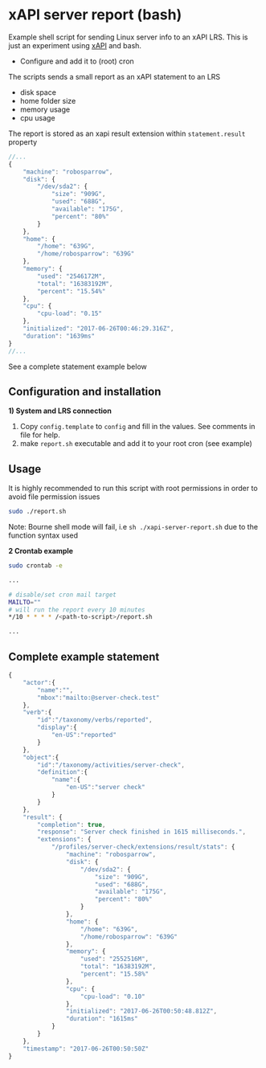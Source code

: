 # xAPI server report (bash)

Example shell script for sending Linux server info to an xAPI LRS. This is just an experiment using [xAPI](https://github.com/adlnet/xAPI-Spec/blob/master/xAPI-About.md#partone) and bash.

 * Configure and add it to (root) cron


The scripts sends a small report as an xAPI statement to an LRS

 * disk space
 * home folder size
 * memory usage
 * cpu usage

The report is stored as an xapi result extension within `statement.result` property

```javascript
//...
{
    "machine": "robosparrow",
    "disk": {
        "/dev/sda2": {
            "size": "909G",
            "used": "688G",
            "available": "175G",
            "percent": "80%"
        }
    },
    "home": {
        "/home": "639G",
        "/home/robosparrow": "639G"
    },
    "memory": {
        "used": "2546172M",
        "total": "16383192M",
        "percent": "15.54%"
    },
    "cpu": {
        "cpu-load": "0.15"
    },
    "initialized": "2017-06-26T00:46:29.316Z",
    "duration": "1639ms"
}
//...
```
See a complete statement example below

## Configuration and installation

**1) System and LRS connection**

1. Copy `config.template` to `config` and fill in the values. See comments in file for help.
2. make `report.sh` executable and add it to your root cron (see example)

## Usage

It is highly recommended to run this script with root permissions in order to avoid file permission issues

```bash
sudo ./report.sh

```

Note: Bourne shell mode will fail, i.e `sh ./xapi-server-report.sh` due to the function syntax used


**2 Crontab example**

```bash
sudo crontab -e

...

# disable/set cron mail target
MAILTO=""
# will run the report every 10 minutes
*/10 * * * * /<path-to-script>/report.sh

...
```

## Complete example statement


```javascript
{
    "actor":{
        "name":"",
        "mbox":"mailto:@server-check.test"
    },
    "verb":{
        "id":"/taxonomy/verbs/reported",
        "display":{
            "en-US":"reported"
        }
    },
    "object":{
        "id":"/taxonomy/activities/server-check",
        "definition":{
            "name":{
                "en-US":"server check"
            }
        }
    },
    "result": {
        "completion": true,
        "response": "Server check finished in 1615 milliseconds.",
        "extensions": {
            "/profiles/server-check/extensions/result/stats": {
                "machine": "robosparrow",
                "disk": {
                    "/dev/sda2": {
                        "size": "909G",
                        "used": "688G",
                        "available": "175G",
                        "percent": "80%"
                    }
                },
                "home": {
                    "/home": "639G",
                    "/home/robosparrow": "639G"
                },
                "memory": {
                    "used": "2552516M",
                    "total": "16383192M",
                    "percent": "15.58%"
                },
                "cpu": {
                    "cpu-load": "0.10"
                },
                "initialized": "2017-06-26T00:50:48.812Z",
                "duration": "1615ms"
            }
        }
    },
    "timestamp": "2017-06-26T00:50:50Z"
}
```
